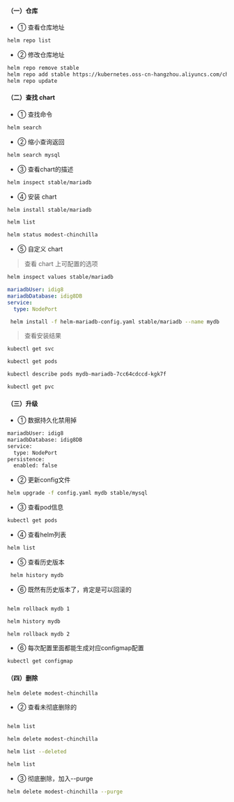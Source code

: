 

#### （一）仓库

* ① 查看仓库地址

``` bash
helm repo list
```

* ② 修改仓库地址

``` bash
helm repo remove stable
helm repo add stable https://kubernetes.oss-cn-hangzhou.aliyuncs.com/charts
helm repo update
``` 


#### （二）查找 chart


* ① 查找命令
``` bash
helm search
```

* ② 缩小查询返回

``` bash
helm search mysql
```


* ③ 查看chart的描述



``` bash
helm inspect stable/mariadb
```


* ④ 安装 chart


``` bash
helm install stable/mariadb
```


``` bash
helm list
```

``` bash
helm status modest-chinchilla
```


* ⑤ 自定义 chart

>  查看 chart 上可配置的选项

``` bash
helm inspect values stable/mariadb
```


``` yml
mariadbUser: idig8
mariadbDatabase: idig8DB
service:
  type: NodePort
```



``` bash
 helm install -f helm-mariadb-config.yaml stable/mariadb --name mydb
```


> 查看安装结果

``` bash
kubectl get svc

kubectl get pods
```



``` bash
kubectl describe pods mydb-mariadb-7cc64cdccd-kgk7f 
```

``` bash
kubectl get pvc
```


#### （三）升级

* ① 数据持久化禁用掉

``` bash
mariadbUser: idig8
mariadbDatabase: idig8DB
service:
  type: NodePort
persistence:
  enabled: false
```


* ② 更新config文件

``` bash
helm upgrade -f config.yaml mydb stable/mysql
```


* ③ 查看pod信息

``` bash
kubectl get pods
```


* ④ 查看helm列表


``` bash
helm list
```


* ⑤ 查看历史版本

``` bash
 helm history mydb
```


* ⑥ 既然有历史版本了，肯定是可以回滚的


``` bash

helm rollback mydb 1

helm history mydb

helm rollback mydb 2
```


* ⑥ 每次配置里面都能生成对应configmap配置



``` bash
kubectl get configmap
```


#### （四）删除



``` bash
helm delete modest-chinchilla 
```



* ② 查看未彻底删除的

``` bash

helm list

helm delete modest-chinchilla 

helm list --deleted

helm list

```



* ③ 彻底删除，加入--purge

``` bash
helm delete modest-chinchilla --purge
```